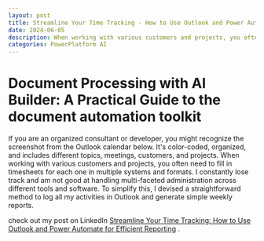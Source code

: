 ```yaml
---
layout: post
title: Streamline Your Time Tracking - How to Use Outlook and Power Automate for Efficient Reporting
date: 2024-06-05
description: When working with various customers and projects, you often need to fill in timesheets for each one in multiple systems and formats.  I devised a straightforward method to log all my activities in Outlook and generate simple weekly reports.
categories: PowerPlatform AI
---
```


# Document Processing with AI Builder: A Practical Guide to the document automation toolkit
If you are an organized consultant or developer, you might recognize the screenshot from the Outlook calendar below. It's color-coded, organized, and includes different topics, meetings, customers, and projects. When working with various customers and projects, you often need to fill in timesheets for each one in multiple systems and formats.
I constantly lose track and am not good at handling multi-faceted administration across different tools and software. To simplify this, I devised a straightforward method to log all my activities in Outlook and generate simple weekly reports.

check out my post on LinkedIn [Streamline Your Time Tracking: How to Use Outlook and Power Automate for Efficient Reporting]([https://blog.amplexor.com/taking-fast-track-content-management-projects](https://www.linkedin.com/pulse/streamline-your-time-tracking-how-use-outlook-power-dennis-van-aelst-4u4ne/?trackingId=Gf8WIHj%2FQG27H8lGUZN38g%3D%3D)) .
